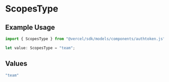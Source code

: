 # ScopesType

## Example Usage

```typescript
import { ScopesType } from "@vercel/sdk/models/components/authtoken.js";

let value: ScopesType = "team";
```

## Values

```typescript
"team"
```
